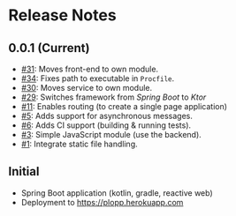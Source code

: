 # Release Notes

## 0.0.1 (Current)

* [#31](../../issues/31): Moves front-end to own module.
* [#34](../../issues/34): Fixes path to executable in `Procfile`.
* [#30](../../issues/30): Moves service to own module.
* [#29](../../issues/29): Switches framework from _Spring Boot_ to _Ktor_
* [#11](../../issues/11): Enables routing (to create a single page application)
* [#5](../../issues/5): Adds support for asynchronous messages.
* [#6](../../issues/6): Adds CI support (building & running tests).
* [#3](../../issues/3): Simple JavaScript module (use the backend).
* [#1](../../issues/1): Integrate static file handling.

## Initial

* Spring Boot application (kotlin, gradle, reactive web)
* Deployment to https://plopp.herokuapp.com
